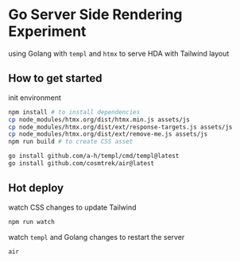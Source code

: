 # Go Server Side Rendering Experiment

using Golang with `templ` and `htmx` to serve HDA with Tailwind layout

## How to get started

init environment

```sh
npm install # to install dependencies
cp node_modules/htmx.org/dist/htmx.min.js assets/js
cp node_modules/htmx.org/dist/ext/response-targets.js assets/js
cp node_modules/htmx.org/dist/ext/remove-me.js assets/js
npm run build # to create CSS asset

go install github.com/a-h/templ/cmd/templ@latest
go install github.com/cosmtrek/air@latest
```

## Hot deploy

watch CSS changes to update Tailwind

```sh
npm run watch
```

watch `templ` and Golang changes to restart the server

```sh
air
```
